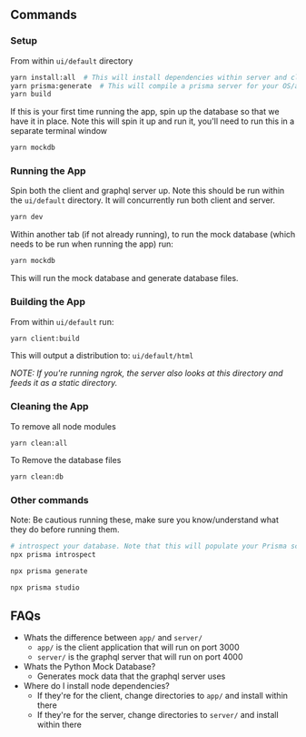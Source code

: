 
## Commands
### Setup
From within `ui/default` directory
```bash
yarn install:all  # This will install dependencies within server and client
yarn prisma:generate  # This will compile a prisma server for your OS/architecture.
yarn build 
```

If this is your first time running the app, spin up the database so that we have it in place. Note this will spin it up and run it, you'll need to run this in a separate terminal window
```bash
yarn mockdb
```

### Running the App
Spin both the client and graphql server up. Note this should be run within the `ui/default` directory. It will concurrently run both client and server.
```bash
yarn dev
```

Within another tab (if not already running), to run the mock database (which needs to be run when running the app) run:
```bash
yarn mockdb
```

This will run the mock database and generate database files.

### Building the App
From within `ui/default` run:
```bash
yarn client:build
```

This will output a distribution to: `ui/default/html`

*NOTE: If you're running ngrok, the server also looks at this directory and feeds it as a static directory.*

### Cleaning the App
To remove all node modules
```bash'
yarn clean:all
```

To Remove the database files
```bash
yarn clean:db
```

### Other commands
Note: Be cautious running these, make sure you know/understand what they do before running them.
```bash
# introspect your database. Note that this will populate your Prisma schema file with Prisma models that represent your database schema:
npx prisma introspect

npx prisma generate

npx prisma studio
```

## FAQs
- Whats the difference between `app/` and `server/`
  - `app/` is the client application that will run on port 3000
  - `server/` is the graphql server that will run on port 4000
- Whats the Python Mock Database?
  - Generates mock data that the graphql server uses
- Where do I install node dependencies?
  - If they're for the client, change directories to `app/` and install within there
  - If they're for the server, change directories to `server/` and install within there
